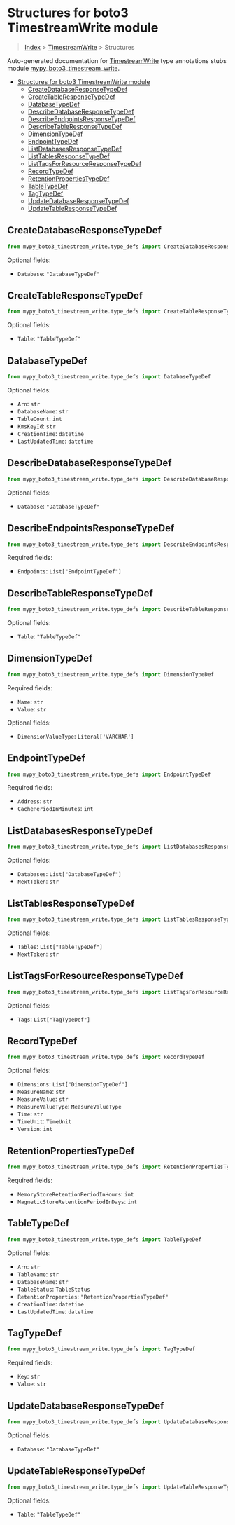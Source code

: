 # Structures for boto3 TimestreamWrite module

> [Index](../README.md) > [TimestreamWrite](./README.md) > Structures

Auto-generated documentation for [TimestreamWrite](https://boto3.amazonaws.com/v1/documentation/api/latest/reference/services/timestream-write.html#TimestreamWrite)
type annotations stubs module [mypy_boto3_timestream_write](https://pypi.org/project/mypy-boto3-timestream-write/).

- [Structures for boto3 TimestreamWrite module](#structures-for-boto3-timestreamwrite-module)
  - [CreateDatabaseResponseTypeDef](#createdatabaseresponsetypedef)
  - [CreateTableResponseTypeDef](#createtableresponsetypedef)
  - [DatabaseTypeDef](#databasetypedef)
  - [DescribeDatabaseResponseTypeDef](#describedatabaseresponsetypedef)
  - [DescribeEndpointsResponseTypeDef](#describeendpointsresponsetypedef)
  - [DescribeTableResponseTypeDef](#describetableresponsetypedef)
  - [DimensionTypeDef](#dimensiontypedef)
  - [EndpointTypeDef](#endpointtypedef)
  - [ListDatabasesResponseTypeDef](#listdatabasesresponsetypedef)
  - [ListTablesResponseTypeDef](#listtablesresponsetypedef)
  - [ListTagsForResourceResponseTypeDef](#listtagsforresourceresponsetypedef)
  - [RecordTypeDef](#recordtypedef)
  - [RetentionPropertiesTypeDef](#retentionpropertiestypedef)
  - [TableTypeDef](#tabletypedef)
  - [TagTypeDef](#tagtypedef)
  - [UpdateDatabaseResponseTypeDef](#updatedatabaseresponsetypedef)
  - [UpdateTableResponseTypeDef](#updatetableresponsetypedef)

## CreateDatabaseResponseTypeDef

```python
from mypy_boto3_timestream_write.type_defs import CreateDatabaseResponseTypeDef
```




Optional fields:
- `Database`: `"DatabaseTypeDef"`


## CreateTableResponseTypeDef

```python
from mypy_boto3_timestream_write.type_defs import CreateTableResponseTypeDef
```




Optional fields:
- `Table`: `"TableTypeDef"`


## DatabaseTypeDef

```python
from mypy_boto3_timestream_write.type_defs import DatabaseTypeDef
```




Optional fields:
- `Arn`: `str`
- `DatabaseName`: `str`
- `TableCount`: `int`
- `KmsKeyId`: `str`
- `CreationTime`: `datetime`
- `LastUpdatedTime`: `datetime`


## DescribeDatabaseResponseTypeDef

```python
from mypy_boto3_timestream_write.type_defs import DescribeDatabaseResponseTypeDef
```




Optional fields:
- `Database`: `"DatabaseTypeDef"`


## DescribeEndpointsResponseTypeDef

```python
from mypy_boto3_timestream_write.type_defs import DescribeEndpointsResponseTypeDef
```


Required fields:
- `Endpoints`: `List["EndpointTypeDef"]`




## DescribeTableResponseTypeDef

```python
from mypy_boto3_timestream_write.type_defs import DescribeTableResponseTypeDef
```




Optional fields:
- `Table`: `"TableTypeDef"`


## DimensionTypeDef

```python
from mypy_boto3_timestream_write.type_defs import DimensionTypeDef
```


Required fields:
- `Name`: `str`
- `Value`: `str`



Optional fields:
- `DimensionValueType`: `Literal['VARCHAR']`


## EndpointTypeDef

```python
from mypy_boto3_timestream_write.type_defs import EndpointTypeDef
```


Required fields:
- `Address`: `str`
- `CachePeriodInMinutes`: `int`




## ListDatabasesResponseTypeDef

```python
from mypy_boto3_timestream_write.type_defs import ListDatabasesResponseTypeDef
```




Optional fields:
- `Databases`: `List["DatabaseTypeDef"]`
- `NextToken`: `str`


## ListTablesResponseTypeDef

```python
from mypy_boto3_timestream_write.type_defs import ListTablesResponseTypeDef
```




Optional fields:
- `Tables`: `List["TableTypeDef"]`
- `NextToken`: `str`


## ListTagsForResourceResponseTypeDef

```python
from mypy_boto3_timestream_write.type_defs import ListTagsForResourceResponseTypeDef
```




Optional fields:
- `Tags`: `List["TagTypeDef"]`


## RecordTypeDef

```python
from mypy_boto3_timestream_write.type_defs import RecordTypeDef
```




Optional fields:
- `Dimensions`: `List["DimensionTypeDef"]`
- `MeasureName`: `str`
- `MeasureValue`: `str`
- `MeasureValueType`: `MeasureValueType`
- `Time`: `str`
- `TimeUnit`: `TimeUnit`
- `Version`: `int`


## RetentionPropertiesTypeDef

```python
from mypy_boto3_timestream_write.type_defs import RetentionPropertiesTypeDef
```


Required fields:
- `MemoryStoreRetentionPeriodInHours`: `int`
- `MagneticStoreRetentionPeriodInDays`: `int`




## TableTypeDef

```python
from mypy_boto3_timestream_write.type_defs import TableTypeDef
```




Optional fields:
- `Arn`: `str`
- `TableName`: `str`
- `DatabaseName`: `str`
- `TableStatus`: `TableStatus`
- `RetentionProperties`: `"RetentionPropertiesTypeDef"`
- `CreationTime`: `datetime`
- `LastUpdatedTime`: `datetime`


## TagTypeDef

```python
from mypy_boto3_timestream_write.type_defs import TagTypeDef
```


Required fields:
- `Key`: `str`
- `Value`: `str`




## UpdateDatabaseResponseTypeDef

```python
from mypy_boto3_timestream_write.type_defs import UpdateDatabaseResponseTypeDef
```




Optional fields:
- `Database`: `"DatabaseTypeDef"`


## UpdateTableResponseTypeDef

```python
from mypy_boto3_timestream_write.type_defs import UpdateTableResponseTypeDef
```




Optional fields:
- `Table`: `"TableTypeDef"`

